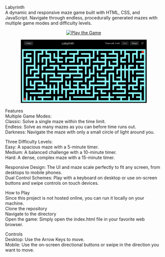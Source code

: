 Labyrinth
<br>
A dynamic and responsive maze game built with HTML, CSS, and JavaScript. Navigate through endless, procedurally generated mazes with multiple game modes and difficulty levels.
<br>
<p align="center">
<a href="https://vbharadwaj2005labyrinth.netlify.app/">
<img src="https://img.shields.io/badge/Play%20the%20Game-Live%20Demo-brightgreen?style=for-the-badge&logo=netlify" alt="Play the Game">
</a>
</p>
<p align="center">
<img src="image.png" alt="Labyrinth Game Screenshot" width="80%">
</p>
Features<br>
Multiple Game Modes:<br>
Classic: Solve a single maze within the time limit.<br>
Endless: Solve as many mazes as you can before time runs out.<br>
Darkness: Navigate the maze with only a small circle of light around you.

Three Difficulty Levels:<br>
Easy: A spacious maze with a 5-minute timer.<br>
Medium: A balanced challenge with a 10-minute timer.<br>
Hard: A dense, complex maze with a 15-minute timer.

Responsive Design: The UI and maze scale perfectly to fit any screen, from desktops to mobile phones.<br>
Dual Control Schemes: Play with a keyboard on desktop or use on-screen buttons and swipe controls on touch devices.

How to Play<br>
Since this project is not hosted online, you can run it locally on your machine.<br>
Clone the repository<br>
Navigate to the directory<br>
Open the game: Simply open the index.html file in your favorite web browser.

Controls<br>
Desktop: Use the Arrow Keys to move.<br>
Mobile: Use the on-screen directional buttons or swipe in the direction you want to move.